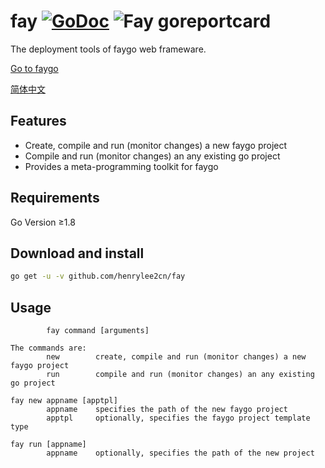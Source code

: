 # fay    [![GoDoc](https://godoc.org/github.com/tsuna/gohbase?status.png)](https://godoc.org/github.com/henrylee2cn/fay)    ![Fay goreportcard](https://goreportcard.com/badge/github.com/henrylee2cn/fay)

The deployment tools of faygo web frameware.

[Go to faygo](https://github.com/henrylee2cn/faygo)

[简体中文](https://github.com/henrylee2cn/fay/blob/master/README_ZH.md)

## Features

- Create, compile and run (monitor changes) a new faygo project
- Compile and run (monitor changes) an any existing go project
- Provides a meta-programming toolkit for faygo

## Requirements

Go Version ≥1.8

## Download and install

```sh
go get -u -v github.com/henrylee2cn/fay
```

## Usage

```
        fay command [arguments]

The commands are:
        new        create, compile and run (monitor changes) a new faygo project
        run        compile and run (monitor changes) an any existing go project

fay new appname [apptpl]
        appname    specifies the path of the new faygo project
        apptpl     optionally, specifies the faygo project template type

fay run [appname]
        appname    optionally, specifies the path of the new project
```